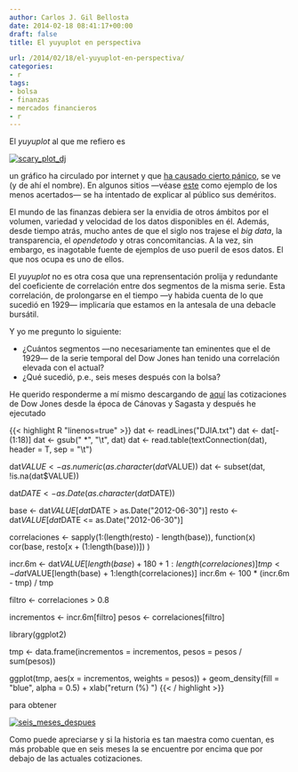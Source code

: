 ```yaml
---
author: Carlos J. Gil Bellosta
date: 2014-02-18 08:41:17+00:00
draft: false
title: El yuyuplot en perspectiva

url: /2014/02/18/el-yuyuplot-en-perspectiva/
categories:
- r
tags:
- bolsa
- finanzas
- mercados financieros
- r
---
```


El _yuyuplot_ al que me refiero es

[![scary_plot_dj](/wp-uploads/2014/02/scary_plot_dj.jpg)
](/wp-uploads/2014/02/scary_plot_dj.jpg)

un gráfico ha circulado por internet y que [ha causado cierto pánico](http://www.marketwatch.com/story/scary-1929-market-chart-gains-traction-2014-02-11), se ve (y de ahí el nombre). En algunos sitios —véase [este](http://www.gurusblog.com/archives/dow-jones-sp500-grafico-comparativa-1929/04/02/2014/) como ejemplo de los menos acertados— se ha intentado de explicar al público sus deméritos.

El mundo de las finanzas debiera ser la envidia de otros ámbitos por el volumen, variedad y velocidad de los datos disponibles en él. Además, desde tiempo atrás, mucho antes de que el siglo nos trajese el _big data_, la transparencia, el _opendetodo_ y otras concomitancias. A la vez, sin embargo, es inagotable fuente de ejemplos de uso pueril de esos datos. El que nos ocupa es uno de ellos.

El _yuyuplot_ no es otra cosa que una reprensentación prolija y redundante del coeficiente de correlación entre dos segmentos de la misma serie. Esta correlación, de prolongarse en el tiempo —y habida cuenta de lo que sucedió en 1929— implicaría que estamos en la antesala de una debacle bursátil.

Y yo me pregunto lo siguiente:

* ¿Cuántos segmentos —no necesariamente tan eminentes que el de 1929— de la serie temporal del Dow Jones han tenido una correlación elevada con el actual?
* ¿Qué sucedió, p.e., seis meses después con la bolsa?


He querido responderme a mí mismo descargando de [aquí](http://research.stlouisfed.org/fred2/series/DJIA/downloaddata?cid=32255) las cotizaciones de Dow Jones desde la época de Cánovas y Sagasta y después he ejecutado

{{< highlight R "linenos=true" >}}
dat <- readLines("DJIA.txt")
dat <- dat[-(1:18)]
dat <- gsub("  *", "\t", dat)
dat <- read.table(textConnection(dat), header = T, sep = "\t")

dat$VALUE <- as.numeric(as.character(dat$VALUE))
dat <- subset(dat, !is.na(dat$VALUE))

dat$DATE <- as.Date(as.character(dat$DATE))

base  <- dat$VALUE[dat$DATE >  as.Date("2012-06-30")]
resto <- dat$VALUE[dat$DATE <= as.Date("2012-06-30")]

correlaciones <- sapply(1:(length(resto) - length(base)),
                        function(x) cor(base, resto[x + (1:length(base))])
)

incr.6m <- dat$VALUE[length(base) + 180 + 1:length(correlaciones)]
tmp     <- dat$VALUE[length(base) +       1:length(correlaciones)]
incr.6m <- 100 * (incr.6m - tmp) / tmp

filtro <- correlaciones > 0.8

incrementos <- incr.6m[filtro]
pesos       <- correlaciones[filtro]

library(ggplot2)

tmp <- data.frame(incrementos = incrementos, pesos = pesos / sum(pesos))

ggplot(tmp, aes(x = incrementos, weights = pesos)) +
  geom_density(fill = "blue", alpha = 0.5) +
  xlab("return (%) ")
{{< / highlight >}}

para obtener

[![seis_meses_despues](/wp-uploads/2014/02/seis_meses_despues.png)
](/wp-uploads/2014/02/seis_meses_despues.png)

Como puede apreciarse y si la historia es tan maestra como cuentan, es más probable que en seis meses la se encuentre por encima que por debajo de las actuales cotizaciones.

